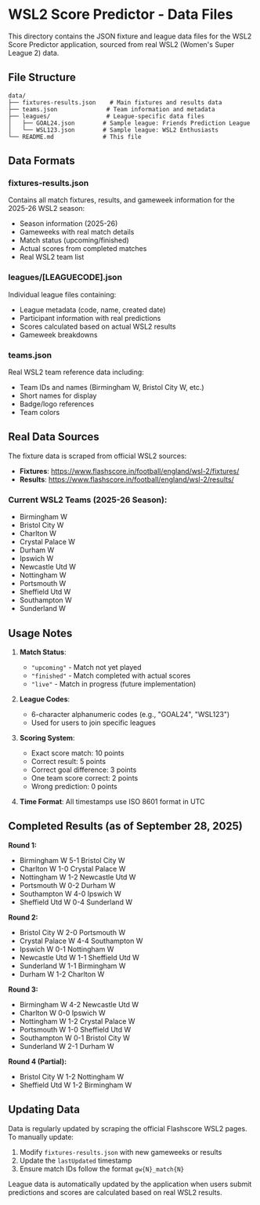 # WSL2 Score Predictor - Data Files

This directory contains the JSON fixture and league data files for the WSL2 Score Predictor application, sourced from real WSL2 (Women's Super League 2) data.

## File Structure

```
data/
├── fixtures-results.json    # Main fixtures and results data
├── teams.json              # Team information and metadata  
├── leagues/                # League-specific data files
│   ├── GOAL24.json        # Sample league: Friends Prediction League
│   └── WSL123.json        # Sample league: WSL2 Enthusiasts
└── README.md              # This file
```

## Data Formats

### fixtures-results.json
Contains all match fixtures, results, and gameweek information for the 2025-26 WSL2 season:
- Season information (2025-26)
- Gameweeks with real match details
- Match status (upcoming/finished)
- Actual scores from completed matches
- Real WSL2 team list

### leagues/[LEAGUECODE].json  
Individual league files containing:
- League metadata (code, name, created date)
- Participant information with real predictions
- Scores calculated based on actual WSL2 results
- Gameweek breakdowns

### teams.json
Real WSL2 team reference data including:
- Team IDs and names (Birmingham W, Bristol City W, etc.)
- Short names for display
- Badge/logo references
- Team colors

## Real Data Sources

The fixture data is scraped from official WSL2 sources:
- **Fixtures**: https://www.flashscore.in/football/england/wsl-2/fixtures/
- **Results**: https://www.flashscore.in/football/england/wsl-2/results/

### Current WSL2 Teams (2025-26 Season):
- Birmingham W
- Bristol City W  
- Charlton W
- Crystal Palace W
- Durham W
- Ipswich W
- Newcastle Utd W
- Nottingham W
- Portsmouth W
- Sheffield Utd W
- Southampton W
- Sunderland W

## Usage Notes

1. **Match Status**: 
   - `"upcoming"` - Match not yet played
   - `"finished"` - Match completed with actual scores
   - `"live"` - Match in progress (future implementation)

2. **League Codes**: 
   - 6-character alphanumeric codes (e.g., "GOAL24", "WSL123")
   - Used for users to join specific leagues

3. **Scoring System**:
   - Exact score match: 10 points
   - Correct result: 5 points  
   - Correct goal difference: 3 points
   - One team score correct: 2 points
   - Wrong prediction: 0 points

4. **Time Format**: All timestamps use ISO 8601 format in UTC

## Completed Results (as of September 28, 2025)

**Round 1:**
- Birmingham W 5-1 Bristol City W
- Charlton W 1-0 Crystal Palace W
- Nottingham W 1-2 Newcastle Utd W
- Portsmouth W 0-2 Durham W
- Southampton W 4-0 Ipswich W
- Sheffield Utd W 0-4 Sunderland W

**Round 2:**
- Bristol City W 2-0 Portsmouth W
- Crystal Palace W 4-4 Southampton W
- Ipswich W 0-1 Nottingham W
- Newcastle Utd W 1-1 Sheffield Utd W
- Sunderland W 1-1 Birmingham W
- Durham W 1-2 Charlton W

**Round 3:**
- Birmingham W 4-2 Newcastle Utd W
- Charlton W 0-0 Ipswich W
- Nottingham W 1-2 Crystal Palace W
- Portsmouth W 1-0 Sheffield Utd W
- Southampton W 0-1 Bristol City W
- Sunderland W 2-1 Durham W

**Round 4 (Partial):**
- Bristol City W 1-2 Nottingham W
- Sheffield Utd W 1-2 Birmingham W

## Updating Data

Data is regularly updated by scraping the official Flashscore WSL2 pages. To manually update:
1. Modify `fixtures-results.json` with new gameweeks or results
2. Update the `lastUpdated` timestamp
3. Ensure match IDs follow the format `gw{N}_match{N}`

League data is automatically updated by the application when users submit predictions and scores are calculated based on real WSL2 results.